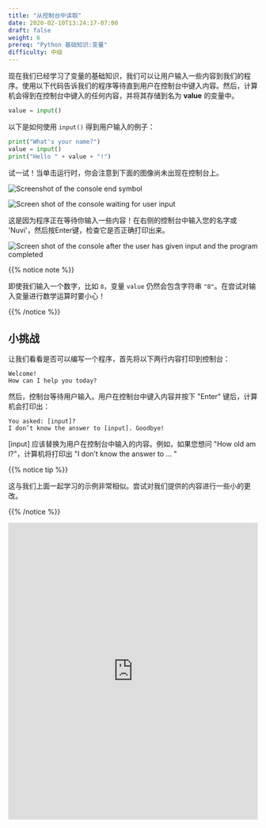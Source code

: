 ```yaml
---
title: "从控制台中读取"
date: 2020-02-10T13:24:17-07:00
draft: false
weight: 6
prereq: "Python 基础知识:变量"
difficulty: 中级
--- 
```


现在我们已经学习了变量的基础知识，我们可以让用户输入一些内容到我们的程序。使用以下代码告诉我们的程序等待直到用户在控制台中键入内容。然后，计算机会得到在控制台中键入的任何内容，并将其存储到名为 **value** 的变量中。

```python
value = input()
```

以下是如何使用 `input()` 得到用户输入的例子：

```python
print("What's your name?")
value = input()
print("Hello " + value + "!")
```

试一试！当单击运行时，你会注意到下面的图像尚未出现在控制台上。

![Screenshot of the console end symbol](../../img/end_symbol.png "image of the console end symbol")

![Screen shot of the console waiting for user input](../../img/console_read_waiting.png "image of how the console looks waiting for user input")

这是因为程序正在等待你输入一些内容！在右侧的控制台中输入您的名字或 'Nuvi'，然后按Enter键，检查它是否正确打印出来。

![Screen shot of the console after the user has given input and the program completed](../../img/console_read_input.png "image of how the console looks after it has read user input")

{{% notice note %}}

即使我们输入一个数字，比如 `8`，变量 `value` 仍然会包含字符串 `"8"`。在尝试对输入变量进行数学运算时要小心！

{{% /notice %}}

## 小挑战

让我们看看是否可以编写一个程序，首先将以下两行内容打印到控制台：

    Welcome!
    How can I help you today?

然后，控制台等待用户输入。用户在控制台中键入内容并按下 "Enter" 键后，计算机会打印出：

    You asked: [input]?
    I don’t know the answer to [input]. Goodbye!

[input] 应该替换为用户在控制台中输入的内容。例如，如果您想问 "How old am I?"，计算机将打印出 "I don’t know the answer to ... "

{{% notice tip %}}

这与我们上面一起学习的示例非常相似。尝试对我们提供的内容进行一些小的更改。

{{% /notice %}}

<iframe src="https://trinket.io/embed/python/b238d85d0d" width="100%" height="600" frameborder="0" marginwidth="0" marginheight="0" allowfullscreen></iframe>